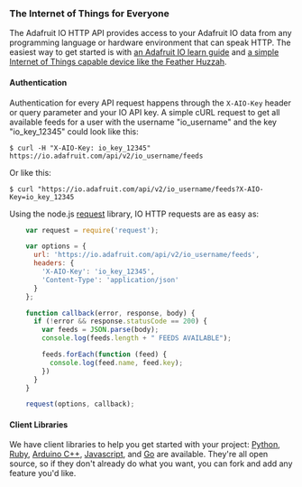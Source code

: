 ### The Internet of Things for Everyone

The Adafruit IO HTTP API provides access to your Adafruit IO data from any programming language or hardware environment that can speak HTTP. The easiest way to get started is with [an Adafruit IO learn guide](https://learn.adafruit.com/series/adafruit-io-basics) and [a simple Internet of Things capable device like the Feather Huzzah](https://www.adafruit.com/product/2821).

#### Authentication

Authentication for every API request happens through the `X-AIO-Key` header or query parameter and your IO API key. A simple cURL request to get all available feeds for a user with the username "io_username" and the key "io_key_12345" could look like this:

    $ curl -H "X-AIO-Key: io_key_12345" https://io.adafruit.com/api/v2/io_username/feeds

Or like this:

    $ curl "https://io.adafruit.com/api/v2/io_username/feeds?X-AIO-Key=io_key_12345

Using the node.js [request](https://github.com/request/request) library, IO HTTP requests are as easy as:

```js
    var request = require('request');

    var options = {
      url: 'https://io.adafruit.com/api/v2/io_username/feeds',
      headers: {
        'X-AIO-Key': 'io_key_12345',
        'Content-Type': 'application/json'
      }
    };

    function callback(error, response, body) {
      if (!error && response.statusCode == 200) {
        var feeds = JSON.parse(body);
        console.log(feeds.length + " FEEDS AVAILABLE");

        feeds.forEach(function (feed) {
          console.log(feed.name, feed.key);
        })
      }
    }

    request(options, callback);
```

#### Client Libraries

We have client libraries to help you get started with your project: [Python](https://github.com/adafruit/io-client-python), [Ruby](https://github.com/adafruit/io-client-ruby), [Arduino C++](https://github.com/adafruit/Adafruit_IO_Arduino), [Javascript](https://github.com/adafruit/adafruit-io-node), and [Go](https://github.com/adafruit/io-client-go) are available. They're all open source, so if they don't already do what you want, you can fork and add any feature you'd like.

